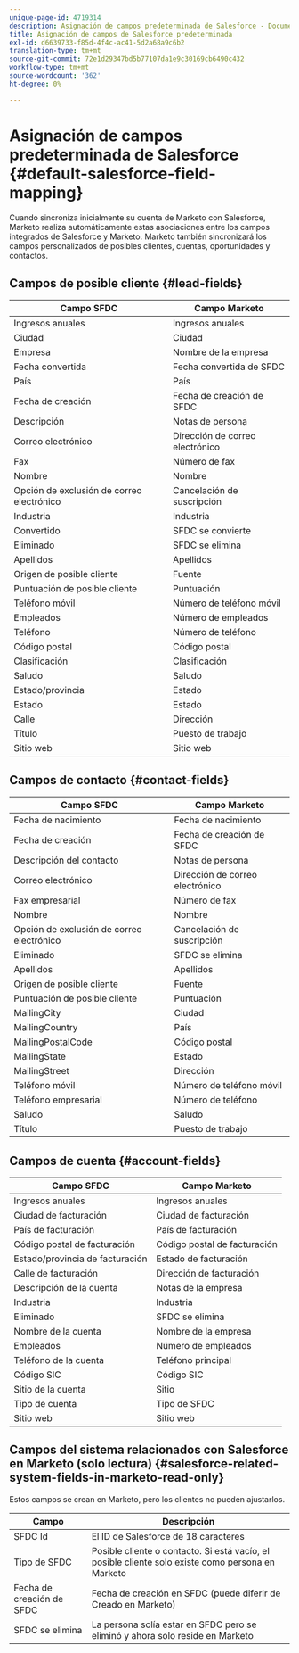 ```yaml
---
unique-page-id: 4719314
description: Asignación de campos predeterminada de Salesforce - Documentos de Marketo - Documentación del producto
title: Asignación de campos de Salesforce predeterminada
exl-id: d6639733-f85d-4f4c-ac41-5d2a68a9c6b2
translation-type: tm+mt
source-git-commit: 72e1d29347bd5b77107da1e9c30169cb6490c432
workflow-type: tm+mt
source-wordcount: '362'
ht-degree: 0%

---
```


# Asignación de campos predeterminada de Salesforce {#default-salesforce-field-mapping}

Cuando sincroniza inicialmente su cuenta de Marketo con Salesforce, Marketo realiza automáticamente estas asociaciones entre los campos integrados de Salesforce y Marketo. Marketo también sincronizará los campos personalizados de posibles clientes, cuentas, oportunidades y contactos.

## Campos de posible cliente {#lead-fields}

| Campo SFDC | Campo Marketo |
|---|---|
| Ingresos anuales | Ingresos anuales |
| Ciudad | Ciudad |
| Empresa | Nombre de la empresa |
| Fecha convertida | Fecha convertida de SFDC |
| País | País |
| Fecha de creación | Fecha de creación de SFDC |
| Descripción | Notas de persona |
| Correo electrónico | Dirección de correo electrónico |
| Fax | Número de fax |
| Nombre | Nombre |
| Opción de exclusión de correo electrónico | Cancelación de suscripción |
| Industria | Industria |
| Convertido | SFDC se convierte |
| Eliminado | SFDC se elimina |
| Apellidos | Apellidos |
| Origen de posible cliente | Fuente |
| Puntuación de posible cliente | Puntuación |
| Teléfono móvil | Número de teléfono móvil |
| Empleados | Número de empleados |
| Teléfono | Número de teléfono |
| Código postal | Código postal |
| Clasificación | Clasificación |
| Saludo | Saludo |
| Estado/provincia | Estado |
| Estado | Estado |
| Calle | Dirección |
| Título | Puesto de trabajo |
| Sitio web | Sitio web |

## Campos de contacto {#contact-fields}

| Campo SFDC | Campo Marketo |
|---|---|
| Fecha de nacimiento | Fecha de nacimiento |
| Fecha de creación | Fecha de creación de SFDC |
| Descripción del contacto | Notas de persona |
| Correo electrónico | Dirección de correo electrónico |
| Fax empresarial | Número de fax |
| Nombre | Nombre |
| Opción de exclusión de correo electrónico | Cancelación de suscripción |
| Eliminado | SFDC se elimina |
| Apellidos | Apellidos |
| Origen de posible cliente | Fuente |
| Puntuación de posible cliente | Puntuación |
| MailingCity | Ciudad |
| MailingCountry | País |
| MailingPostalCode | Código postal |
| MailingState | Estado |
| MailingStreet | Dirección |
| Teléfono móvil | Número de teléfono móvil |
| Teléfono empresarial | Número de teléfono |
| Saludo | Saludo |
| Título | Puesto de trabajo |

## Campos de cuenta {#account-fields}

| Campo SFDC | Campo Marketo |
|---|---|
| Ingresos anuales | Ingresos anuales |
| Ciudad de facturación | Ciudad de facturación |
| País de facturación | País de facturación |
| Código postal de facturación | Código postal de facturación |
| Estado/provincia de facturación | Estado de facturación |
| Calle de facturación | Dirección de facturación |
| Descripción de la cuenta | Notas de la empresa |
| Industria | Industria |
| Eliminado | SFDC se elimina |
| Nombre de la cuenta | Nombre de la empresa |
| Empleados | Número de empleados |
| Teléfono de la cuenta | Teléfono principal |
| Código SIC | Código SIC |
| Sitio de la cuenta | Sitio |
| Tipo de cuenta | Tipo de SFDC |
| Sitio web | Sitio web |

## Campos del sistema relacionados con Salesforce en Marketo (solo lectura) {#salesforce-related-system-fields-in-marketo-read-only}

Estos campos se crean en Marketo, pero los clientes no pueden ajustarlos.

| Campo | Descripción |
|---|---|
| SFDC Id | El ID de Salesforce de 18 caracteres |
| Tipo de SFDC | Posible cliente o contacto. Si está vacío, el posible cliente solo existe como persona en Marketo |
| Fecha de creación de SFDC | Fecha de creación en SFDC (puede diferir de Creado en Marketo) |
| SFDC se elimina | La persona solía estar en SFDC pero se eliminó y ahora solo reside en Marketo |

